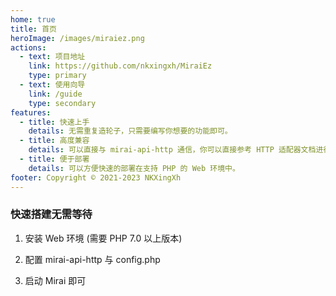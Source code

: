 ```yaml
---
home: true
title: 首页
heroImage: /images/miraiez.png
actions:
  - text: 项目地址
    link: https://github.com/nkxingxh/MiraiEz
    type: primary
  - text: 使用向导
    link: /guide
    type: secondary
features:
  - title: 快速上手
    details: 无需重复造轮子，只需要编写你想要的功能即可。
  - title: 高度兼容
    details: 可以直接与 mirai-api-http 通信，你可以直接参考 HTTP 适配器文档进行开发。
  - title: 便于部署
    details: 可以方便快速的部署在支持 PHP 的 Web 环境中。
footer: Copyright © 2021-2023 NKXingXh
---
```


### 快速搭建无需等待

1. 安装 Web 环境 (需要 PHP 7.0 以上版本)

2. 配置 mirai-api-http 与 config.php

3. 启动 Mirai 即可
